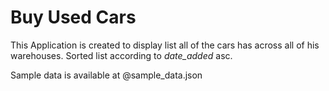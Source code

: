# Buy Used Cars

This Application is created to display list all of the cars has across all of his warehouses. 
Sorted  list according to _date_added_ asc.

Sample data is available at @sample_data.json